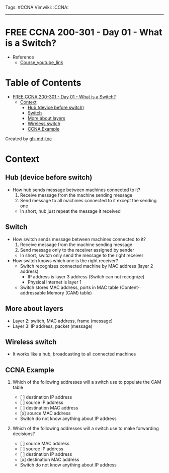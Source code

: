 Tags: #CCNA
Vimwiki: :CCNA:

______________________________________________________________________

# FREE CCNA 200-301 - Day 01 - What is a Switch?

- Reference
  - [Course_youtube_link](https://www.youtube.com/watch?v=9eH16Fxeb9o&list=PLIhvC56v63IJVXv0GJcl9vO5Z6znCVb1P&index=2)

# Table of Contents

- [FREE CCNA 200-301 - Day 01 - What is a Switch?](#free-ccna-200-301---day-01---what-is-a-switch)
  - [Context](#context)
    - [Hub (device before switch)](#hub-device-before-switch)
    - [Switch](#switch)
    - [More about layers](#more-about-layers)
    - [Wireless switch](#wireless-switch)
    - [CCNA Example](#ccna-example)

Created by [gh-md-toc](https://github.com/ekalinin/github-markdown-toc)

# Context

## Hub (device before switch)

- How hub sends message between machines connected to it?
  1. Receive message from the machine sending message
  2. Send message to all machines connected to it except the sending one
  - In short, hub just repeat the message it received

## Switch

- How switch sends message between machines connected to it?
  1. Receive message from the machine sending message
  2. Send message only to the receiver assigned by sender
  - In short, switch only send the message to the right receiver
- How switch knows which one is the right receiver?
  - Switch recognizes connected machine by MAC address (layer 2 address)
    - IP address is layer 3 address (Switch can not recognize)
    - Physical Internet is layer 1
  - Switch stores MAC address, ports in MAC table (Content-addressable Memory (CAM) table)

## More about layers

- Layer 2: switch, MAC address, frame (message)
- Layer 3: IP address, packet (message)

## Wireless switch

- It works like a hub, broadcasting to all connected machines

## CCNA Example

1. Which of the following addresses will a switch use to populate the CAM table

   - \[ \] destination IP address
   - \[ \] source IP address
   - \[ \] destination MAC address
   - \[x\] source MAC address
   - Switch do not know anything about IP address

2. Which of the following addresses will a switch use to make forwarding decisions?

   - \[ \] source MAC address
   - \[ \] source IP address
   - \[ \] destination IP address
   - \[x\] destination MAC address
   - Switch do not know anything about IP address
